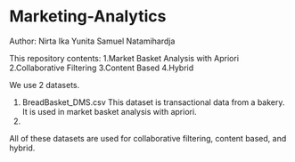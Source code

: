 # Marketing-Analytics

Author:
Nirta Ika Yunita
Samuel Natamihardja

This repository contents: 
1.Market Basket Analysis with Apriori 
2.Collaborative Filtering 
3.Content Based
4.Hybrid

We use 2 datasets.
1. BreadBasket_DMS.csv
This dataset is transactional data from a bakery. It is used in market basket analysis with apriori.
2. 
All of these datasets are used for collaborative filtering, content based, and hybrid.
